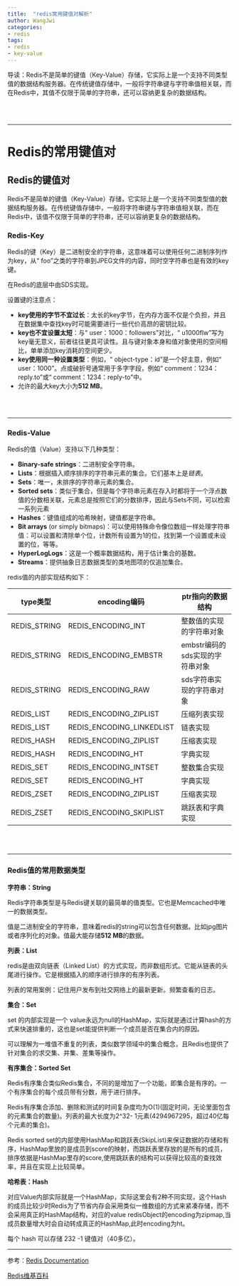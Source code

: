 ```yaml
---
title:  "redis常用键值对解析"
author: WangJwi
categories:
- redis
tags:
- redis
- key-value
---
```


导读：Redis不是简单的键值（Key-Value）存储，它实际上是一个支持不同类型值的数据结构服务器。在传统键值存储中，一般将字符串键与字符串值相关联，而在Redis中，其值不仅限于简单的字符串，还可以容纳更复杂的数据结构。


<br><br>

------

# Redis的常用键值对

## Redis的键值对

Redis不是简单的键值（Key-Value）存储，它实际上是一个支持不同类型值的数据结构服务器。在传统键值存储中，一般将字符串键与字符串值相关联，而在Redis中，该值不仅限于简单的字符串，还可以容纳更复杂的数据结构。



### Redis-Key

Redis的键（Key）是二进制安全的字符串，这意味着可以使用任何二进制序列作为key，从“ foo”之类的字符串到JPEG文件的内容，同时空字符串也是有效的key键。

在Redis的底层中由SDS实现。

设置键的注意点：

- **key使用的字节不宜过长**：太长的key字节，在内存方面不仅是个负担，并且在数据集中查找key时可能需要进行一些代价高昂的密钥比较。
- **key也不宜设置太短**：与“ user：1000：followers”对比，“ u1000flw”写为key毫无意义，前者往往更具可读性。且与键对象本身和值对象使用的空间相比，单单添加key消耗的空间更少。
- **key使用同一种设置类型**：例如，“ object-type：id”是一个好主意，例如“ user：1000”。点或破折号通常用于多字字段，例如“ comment：1234：reply.to”或“ comment：1234：reply-to”中。
- 允许的最大key大小为**512 MB**。

<br><br>

------

###  Redis-Value

Redis的值（Value）支持以下几种类型：

- **Binary-safe strings**：二进制安全字符串。
- **Lists**：根据插入顺序排序的字符串元素的集合。它们基本上是*链表*。
- **Sets**：唯一，未排序的字符串元素的集合。
- **Sorted sets**：类似于集合，但是每个字符串元素在存入时都将于一个浮点数值的分数相关联，元素总是按照它们的分数排序，因此与Sets不同，可以检索一系列元素
- **Hashes**：键值组成的哈希映射，键值都是字符串。
- **Bit arrays** (or simply bitmaps)：可以使用特殊命令像位数组一样处理字符串值：可以设置和清除单个位，计数所有设置为1的位，找到第一个设置或未设置的位，等等。
- **HyperLogLogs**：这是一个概率数据结构，用于估计集合的基数。
- **Streams**：提供抽象日志数据类型的类地图项的仅追加集合。



redis值的内部实现结构如下：

| type类型     | encoding编码              | ptr指向的数据结构               |
| ------------ | ------------------------- | ------------------------------- |
| REDIS_STRING | REDIS_ENCODING_INT        | 整数值的实现的字符串对象        |
| REDIS_STRING | REDIS_ENCODING_EMBSTR     | embstr编码的sds实现的字符串对象 |
| REDIS_STRING | REDIS_ENCODING_RAW        | sds字符串实现的字符串对象       |
| REDIS_LIST   | REDIS_ENCODING_ZIPLIST    | 压缩列表实现                    |
| REDIS_LIST   | REDIS_ENCODING_LINKEDLIST | 链表实现                        |
| REDIS_HASH   | REDIS_ENCODING_ZIPLIST    | 压缩表实现                      |
| REDIS_HASH   | REDIS_ENCODING_HT         | 字典实现                        |
| REDIS_SET    | REDIS_ENCODING_INTSET     | 整数集合实现                    |
| REDIS_SET    | REDIS_ENCODING_HT         | 字典实现                        |
| REDIS_ZSET   | REDIS_ENCODING_ZIPLIST    | 压缩表实现                      |
| REDIS_ZSET   | REDIS_ENCODING_SKIPLIST   | 跳跃表和字典实现                |


<br><br>

------

### Redis值的常用数据类型

**字符串：String**

Redis字符串类型是与Redis键关联的最简单的值类型。它也是Memcached中唯一的数据类型。

值是二进制安全的字符串，意味着redis的string可以包含任何数据。比如jpg图片或者序列化的对象。值最大能存储**512 MB**的数据。



**列表：List**

redis是由双向链表（Linked List）的方式实现，而非数组形式。它能从链表的头尾进行操作。它是根据插入的顺序进行排序的有序列表。

列表的常用案例：记住用户发布到社交网络上的最新更新。频繁查看的日志。





**集合：Set**

set 的内部实现是一个 value永远为null的HashMap，实际就是通过计算hash的方式来快速排重的，这也是set能提供判断一个成员是否在集合内的原因。

可以理解为一堆值不重复的列表，类似数学领域中的集合概念，且Redis也提供了针对集合的求交集、并集、差集等操作。



**有序集合：Sorted Set**

Redis有序集合类似Redis集合，不同的是增加了一个功能，即集合是有序的。一个有序集合的每个成员带有分数，用于进行排序。

Redis有序集合添加、删除和测试的时间复杂度均为O(1)(固定时间，无论里面包含的元素集合的数量)。列表的最大长度为2^32- 1元素(4294967295，超过40亿每个元素的集合)。

Redis sorted set的内部使用HashMap和跳跃表(SkipList)来保证数据的存储和有序，HashMap里放的是成员到score的映射，而跳跃表里存放的是所有的成员，排序依据是HashMap里存的score,使用跳跃表的结构可以获得比较高的查找效率，并且在实现上比较简单。



**哈希表：Hash**

对应Value内部实际就是一个HashMap，实际这里会有2种不同实现，这个Hash的成员比较少时Redis为了节省内存会采用类似一维数组的方式来紧凑存储，而不会采用真正的HashMap结构，对应的value redisObject的encoding为zipmap,当成员数量增大时会自动转成真正的HashMap,此时encoding为ht。

每个 hash 可以存储 232 -1 键值对（40多亿）。

------

参考：[Redis Documentation](https://redis.io/documentation)

[Redis维基百科](https://en.wikipedia.org/wiki/Redis)